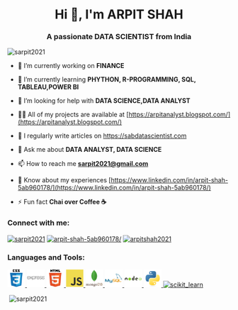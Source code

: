 <h1 align="center">Hi 👋, I'm ARPIT SHAH</h1>
<h3 align="center">A passionate DATA SCIENTIST from India</h3>

<p align="left"> <img src="https://komarev.com/ghpvc/?username=sarpit2021&label=Profile%20views&color=0e75b6&style=flat" alt="sarpit2021" /> </p>

- 🔭 I’m currently working on **FINANCE**

- 🌱 I’m currently learning **PHYTHON, R-PROGRAMMING, SQL, TABLEAU,POWER BI**

- 🤝 I’m looking for help with **DATA SCIENCE,DATA ANALYST**

- 👨‍💻 All of my projects are available at [https://arpitanalyst.blogspot.com/](https://arpitanalyst.blogspot.com/)

- 📝 I regularly write articles on https://sabdatascientist.com

- 💬 Ask me about **DATA ANALYST, DATA SCIENCE**

- 📫 How to reach me **sarpit2021@gmail.com**

- 📄 Know about my experiences [https://www.linkedin.com/in/arpit-shah-5ab960178/](https://www.linkedin.com/in/arpit-shah-5ab960178/)

- ⚡ Fun fact **Chai over Coffee ☕️**

<h3 align="left">Connect with me:</h3>
<p align="left">
<a href="https://dev.to/sarpit2021" target="blank"><img align="center" src="https://cdn.jsdelivr.net/npm/simple-icons@3.0.1/icons/dev-dot-to.svg" alt="sarpit2021" height="30" width="40" /></a>
<a href="https://linkedin.com/in/arpit-shah-5ab960178/" target="blank"><img align="center" src="https://cdn.jsdelivr.net/npm/simple-icons@3.0.1/icons/linkedin.svg" alt="arpit-shah-5ab960178/" height="30" width="40" /></a>
<a href="https://kaggle.com/arpitshah2021" target="blank"><img align="center" src="https://cdn.jsdelivr.net/npm/simple-icons@3.0.1/icons/kaggle.svg" alt="arpitshah2021" height="30" width="40" /></a>
</p>

<h3 align="left">Languages and Tools:</h3>
<p align="left"> <a href="https://www.w3schools.com/css/" target="_blank"> <img src="https://raw.githubusercontent.com/devicons/devicon/master/icons/css3/css3-original-wordmark.svg" alt="css3" width="40" height="40"/> </a> <a href="https://expressjs.com" target="_blank"> <img src="https://raw.githubusercontent.com/devicons/devicon/master/icons/express/express-original-wordmark.svg" alt="express" width="40" height="40"/> </a> <a href="https://www.w3.org/html/" target="_blank"> <img src="https://raw.githubusercontent.com/devicons/devicon/master/icons/html5/html5-original-wordmark.svg" alt="html5" width="40" height="40"/> </a> <a href="https://developer.mozilla.org/en-US/docs/Web/JavaScript" target="_blank"> <img src="https://raw.githubusercontent.com/devicons/devicon/master/icons/javascript/javascript-original.svg" alt="javascript" width="40" height="40"/> </a> <a href="https://www.mongodb.com/" target="_blank"> <img src="https://raw.githubusercontent.com/devicons/devicon/master/icons/mongodb/mongodb-original-wordmark.svg" alt="mongodb" width="40" height="40"/> </a> <a href="https://www.mysql.com/" target="_blank"> <img src="https://raw.githubusercontent.com/devicons/devicon/master/icons/mysql/mysql-original-wordmark.svg" alt="mysql" width="40" height="40"/> </a> <a href="https://nodejs.org" target="_blank"> <img src="https://raw.githubusercontent.com/devicons/devicon/master/icons/nodejs/nodejs-original-wordmark.svg" alt="nodejs" width="40" height="40"/> </a> <a href="https://www.python.org" target="_blank"> <img src="https://raw.githubusercontent.com/devicons/devicon/master/icons/python/python-original.svg" alt="python" width="40" height="40"/> </a> <a href="https://scikit-learn.org/" target="_blank"> <img src="https://upload.wikimedia.org/wikipedia/commons/0/05/Scikit_learn_logo_small.svg" alt="scikit_learn" width="40" height="40"/> </a> </p>

<p>&nbsp;<img align="center" src="https://github-readme-stats.vercel.app/api?username=sarpit2021&show_icons=true&locale=en" alt="sarpit2021" /></p>

